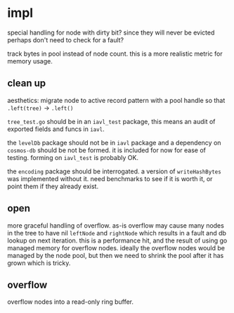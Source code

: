 # impl

special handling for node with dirty bit? since they will never be evicted perhaps don't need to check 
for a fault?

track bytes in pool instead of node count. this is a more realistic metric for memory usage.

## clean up

aesthetics: migrate node to active record pattern with a pool handle so that `.left(tree)` -> `.left()`

`tree_test.go` should be in an `iavl_test` package, this means an audit of exported fields and funcs in 
`iavl`.

the `levelDb` package should not be in `iavl` package and a dependency on `cosmos-db` should be not be formed.
it is included for now for ease of testing. forming on `iavl_test` is probably OK.

the `encoding` package should be interrogated. a version of `writeHashBytes` was implemented without it. 
need benchmarks to see if it is worth it, or point them if they already exist.

## open

more graceful handling of overflow. as-is overflow may cause many nodes in the tree to have nil `leftNode`
and `rightNode` which results in a fault and db lookup on next iteration.  this is a performance hit, and
the result of using go managed memory for overflow nodes.  ideally the overflow nodes would be managed by
the node pool, but then we need to shrink the pool after it has grown which is tricky.

## overflow

overflow nodes into a read-only ring buffer.  
